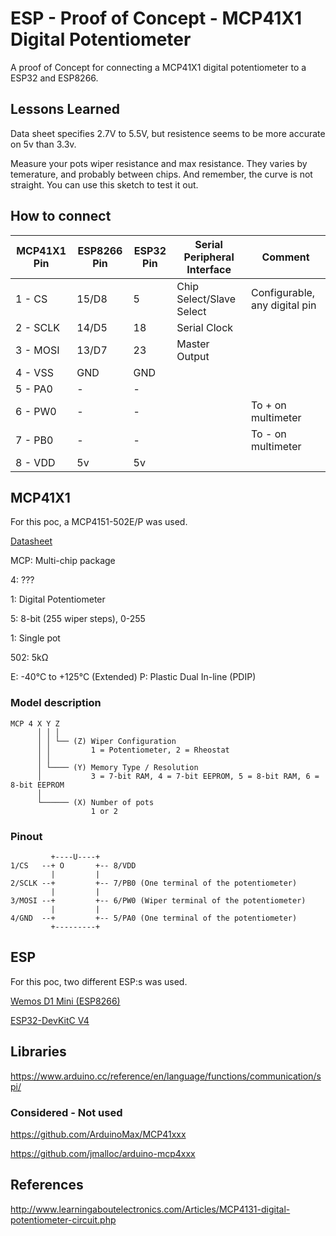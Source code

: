 # ESP - Proof of Concept - MCP41X1 Digital Potentiometer

A proof of Concept for connecting a MCP41X1 digital potentiometer to a ESP32 and ESP8266.

## Lessons Learned

Data sheet specifies 2.7V to 5.5V, but resistence seems to be more accurate on 5v than 3.3v.

Measure your pots wiper resistance and max resistance. They varies by temerature, and probably between chips. And remember, the curve is not straight. You can use this sketch to test it out.

## How to connect

|  MCP41X1 Pin  |  ESP8266 Pin  |  ESP32 Pin  |  Serial Peripheral Interface  |  Comment                        |
|---------------|---------------|-------------|-------------------------------|---------------------------------|
|  1 - CS       |  15/D8        |  5          |  Chip Select/Slave Select     |  Configurable, any digital pin  |
|  2 - SCLK     |  14/D5        |  18         |  Serial Clock                 |                                 |
|  3 - MOSI     |  13/D7        |  23         |  Master Output                |                                 |
|  4 - VSS      |  GND          |  GND        |                               |                                 |
|  5 - PA0      |  -            |  -          |                               |                                 |
|  6 - PW0      |  -            |  -          |                               |  To + on multimeter             |
|  7 - PB0      |  -            |  -          |                               |  To - on multimeter             |
|  8 - VDD      |  5v           |  5v         |                               |                                 |

## MCP41X1

For this poc, a MCP4151-502E/P was used.

[Datasheet](https://ww1.microchip.com/downloads/aemDocuments/documents/OTH/ProductDocuments/DataSheets/22060b.pdf)

MCP: Multi-chip package

4: ???

1: Digital Potentiometer

5: 8-bit (255 wiper steps), 0-255

1: Single pot

502: 5kΩ

E: -40°C to +125°C (Extended)
P: Plastic Dual In-line (PDIP)

### Model description

    MCP 4 X Y Z
          │ │ │
          │ │ └── (Z) Wiper Configuration
          │ │         1 = Potentiometer, 2 = Rheostat
          │ │
          │ └──── (Y) Memory Type / Resolution
          │           3 = 7-bit RAM, 4 = 7-bit EEPROM, 5 = 8-bit RAM, 6 = 8-bit EEPROM
          │
          └────── (X) Number of pots
                      1 or 2

### Pinout

             +----U----+
    1/CS   --+ O       +-- 8/VDD
             |         |
    2/SCLK --+         +-- 7/PB0 (One terminal of the potentiometer)
             |         |
    3/MOSI --+         +-- 6/PW0 (Wiper terminal of the potentiometer)
             |         |
    4/GND  --+         +-- 5/PA0 (One terminal of the potentiometer)
             +---------+

## ESP

For this poc, two different ESP:s was used.

[Wemos D1 Mini (ESP8266)](https://www.wemos.cc/en/latest/d1/d1_mini.html#pin)

[ESP32-DevKitC V4](https://docs.espressif.com/projects/esp-idf/en/latest/esp32/hw-reference/esp32/get-started-devkitc.html#pin-layout)

## Libraries

https://www.arduino.cc/reference/en/language/functions/communication/spi/

### Considered - Not used

https://github.com/ArduinoMax/MCP41xxx

https://github.com/jmalloc/arduino-mcp4xxx

## References

http://www.learningaboutelectronics.com/Articles/MCP4131-digital-potentiometer-circuit.php
